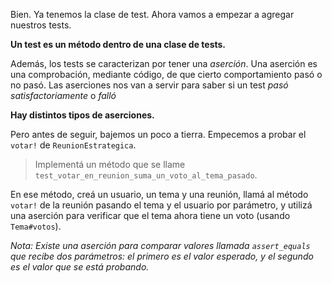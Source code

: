 Bien. Ya tenemos la clase de test. Ahora vamos a empezar a agregar nuestros tests.

**Un test es un método dentro de una clase de tests.**

Además, los tests se caracterizan por tener una _aserción_. Una aserción es una comprobación, mediante código, de que cierto comportamiento pasó o no pasó. Las aserciones nos van a servir para saber si un test _pasó satisfactoriamente_ o _falló_

**Hay distintos tipos de aserciones.**

Pero antes de seguir, bajemos un poco a tierra. Empecemos a probar el `votar!` de `ReunionEstrategica`.

> Implementá un método que se llame `test_votar_en_reunion_suma_un_voto_al_tema_pasado`.

En ese método, creá un usuario, un tema y una reunión, llamá al método `votar!` de la reunión pasando el tema y el usuario por parámetro, y utilizá una aserción para verificar que el tema ahora tiene un voto (usando `Tema#votos`).

*Nota: Existe una aserción para comparar valores llamada `assert_equals` que recibe dos parámetros: el primero es el valor esperado, y el segundo es el valor que se está probando.*

